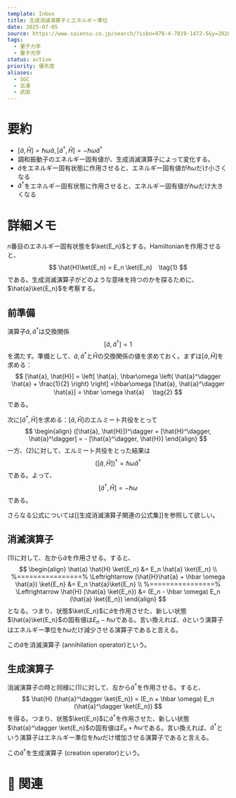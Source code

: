 ```yaml
---
template: Inbox
title: 生成消滅演算子とエネルギー準位
date: 2025-07-05
source: https://www.saiensu.co.jp/search/?isbn=978-4-7819-1472-5&y=2020
tags:
  - 量子力学
  - 量子光学
status: active
priority: 優先度
aliases:
  - SGC
  - 古澤
  - 武田
---
```


# 要約
- $[\hat{a}, \hat{H}] = \hbar\omega \hat{a}, [\hat{a}^\dagger, \hat{H}] = -\hbar \omega \hat{a}^\dagger$
- 調和振動子のエネルギー固有値が、生成消滅演算子によって変化する。
- $\hat{a}$をエネルギー固有状態に作用させると、エネルギー固有値が$\hbar\omega$だけ小さくなる
- $\hat{a}^\dagger$をエネルギー固有状態に作用させると、エネルギー固有値が$\hbar\omega$だけ大きくなる

# 詳細メモ
$n$番目のエネルギー固有状態を$\ket{E_n}$とする。Hamiltonianを作用させると、
$$
	\hat{H}\ket{E_n} = E_n \ket{E_n}　\tag{1}
$$
である。生成消滅演算子がどのような意味を持つのかを探るために、$\hat{a}\ket{E_n}$を考察する。
## 前準備
演算子$\hat{a}, \hat{a}^\dagger$は交換関係
$$
	[\hat{a}, \hat{a}^\dagger] = 1
$$
を満たす。準備として、$\hat{a}, \hat{a}^\dagger$と$\hat{H}$の交換関係の値を求めておく。まずは$[\hat{a}, \hat{H}]$を求める：
$$
	[\hat{a}, \hat{H}]
	= \left[
	\hat{a}, \hbar\omega 
		\left(
			\hat{a}^\dagger \hat{a}
			+ \frac{1}{2}	
		\right)
	\right]
	=\hbar\omega [\hat{a}, \hat{a}^\dagger \hat{a}] 
	= \hbar \omega \hat{a}　
	\tag{2}
$$
である。

次に$[\hat{a}^\dagger, \hat{H}]$を求める：$[\hat{a}, \hat{H}]$のエルミート共役をとって
$$
\begin{align}
	([\hat{a}, \hat{H}])^\dagger
	= [\hat{H}^\dagger, \hat{a}^\dagger]
	= - [\hat{a}^\dagger, \hat{H}] 
\end{align}
$$
一方、$(2)$に対して、エルミート共役をとった結果は
$$
	([\hat{a}, \hat{H}])^\dagger 
	= \hbar \omega \hat{a}^\dagger
$$
である。よって、
$$
	[\hat{a}^\dagger, \hat{H}] 
	= - \hbar \omega
	\tag{3}
$$である。

さらなる公式については[[生成消滅演算子関連の公式集]]を参照して欲しい。

## 消滅演算子

$(1)$に対して、左から$\hat{a}$を作用させる。すると、
$$
\begin{align}
	\hat{a} \hat{H} \ket{E_n}
	&= E_n \hat{a} \ket{E_n} \\
	%================%
	\Leftrightarrow
	(\hat{H}\hat{a} + \hbar \omega \hat{a}) \ket{E_n}
	&= E_n \hat{a}\ket{E_n} \\
	%================%
	\Leftrightarrow
	\hat{H} (\hat{a} \ket{E_n})
	&= (E_n - \hbar \omega) E_n (\hat{a} \ket{E_n})
\end{align}
$$
となる。つまり、状態$\ket{E_n}$に$\hat{a}$を作用させた、新しい状態$\hat{a}\ket{E_n}$の固有値は$E_n - \hbar\omega$である。言い換えれば、$\hat{a}$という演算子はエネルギー準位を$\hbar \omega$だけ減少させる演算子であると言える。

この$\hat{a}$を消滅演算子 (annihilation operator)という。
## 生成演算子
消滅演算子の時と同様に$(1)$に対して、左から$\hat{a}^\dagger$を作用させる。すると、
$$
	\hat{H} (\hat{a}^\dagger \ket{E_n})
	= (E_n + \hbar \omega) E_n (\hat{a}^\dagger \ket{E_n})
$$
を得る。つまり、状態$\ket{E_n}$に$\hat{a}^\dagger$を作用させた、新しい状態$\hat{a}^\dagger \ket{E_n}$の固有値は$E_n + \hbar\omega$である。言い換えれば、$\hat{a}^\dagger$という演算子はエネルギー準位を$\hbar \omega$だけ増加させる演算子であると言える。

この$\hat{a}^\dagger$を生成演算子 (creation operator)という。

# 🔗 関連
